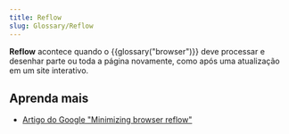 ```yaml
---
title: Reflow
slug: Glossary/Reflow
---
```


**Reflow** acontece quando o {{glossary("browser")}} deve processar e desenhar parte ou toda a página novamente, como após uma atualização em um site interativo.

## Aprenda mais

- [Artigo do Google "Minimizing browser reflow"](https://developers.google.com/speed/articles/reflow)
